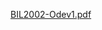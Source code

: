[BIL2002-Odev1.pdf](https://github.com/isademr/-Ogrenci-Bilgi-Sistemi/files/6436224/BIL2002-Odev1.pdf)

